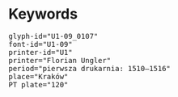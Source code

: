 # Keywords
<pre>
glyph-id="U1-09_0107"
font-id="U1-09"
printer-id="U1"
printer="Florian Ungler"
period="pierwsza drukarnia: 1510–1516"
place="Kraków"
PT plate="120"
</pre>
